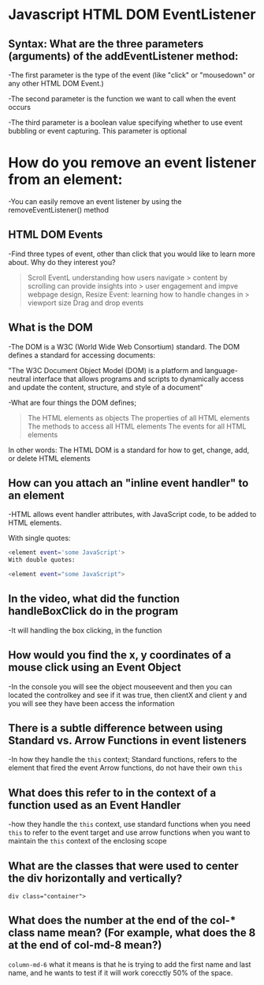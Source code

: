 # Javascript HTML DOM EventListener

## Syntax: What are the three parameters (arguments) of the addEventListener method:

-The first parameter is the type of the event (like "click" or "mousedown" or any other HTML DOM Event.)

-The second parameter is the function we want to call when the event occurs

-The third parameter is a boolean value specifying whether to use event bubbling or event capturing. This parameter is optional

# How do you remove an event listener from an element:

-You can easily remove an event listener by using the removeEventListener() method

## HTML DOM Events

-Find three types of event, other than click that you would like to learn more about. Why do they interest you?

 > Scroll EventL understanding how users navigate  > content by scrolling can provide insights into >  user engagement and impve webpage design,
 > Resize Event: learning how to handle changes in  > viewport size
 > Drag and drop events

## What is the DOM

-The DOM is a W3C (World Wide Web Consortium) standard. The DOM defines a standard for accessing documents:

"The W3C Document Object Model (DOM) is a platform and language-neutral interface that allows programs and scripts to dynamically access and update the content, structure, and style of a document"

-What are four things the DOM defines;
> The HTML elements as objects
> The properties of all HTML elements
>The methods to access all HTML elements
>The events for all HTML elements

In other words: The HTML DOM is a standard for how to get, change, add, or delete HTML elements

## How can you attach an "inline event handler" to an element

-HTML allows event handler attributes, with JavaScript code, to be added to HTML elements.

With single quotes:

```sh
<element event='some JavaScript'>
With double quotes:

<element event="some JavaScript">
```

## In the video, what did the function handleBoxClick do in the program

-It will handling the box clicking, in the function

## How would you find the x, y coordinates of a mouse click using an Event Object

-In the console you will see the object mouseevent and then you can located the controlkey and see if it was true, then clientX and client y and you will see they have been access the information

## There is a subtle difference between using Standard vs. Arrow Functions in event listeners

-In how they handle the ``this`` context;
 Standard functions, refers to the element that fired the event
 Arrow functions, do not have their own ``this``

## What does this refer to in the context of a function used as an Event Handler

-how they handle the ``this`` context,
use standard functions when you need ``this`` to refer to the event target and use arrow functions when you want to maintain the ``this`` context of the enclosing scope

## What are the classes that were used to center the div horizontally and vertically?

``div class="container">``

## What does the number at the end of the col-* class name mean? (For example, what does the 8 at the end of col-md-8 mean?)

``column-md-6`` what it means is that he is trying to add the first name and last name, and he wants to test if it will work corecctly 50% of the space.

